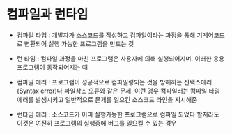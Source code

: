 # 컴파일과 런타임

- 컴파일 타임 : 개발자가 소스코드를 작성하고 컴파일이라는 과정을 통해 기계어코드로 변환되어 실행 가능한 프로그램을 만드는 것

- 런 타임 :  컴파일 과정을 마친 프로그램은 사용자에 의해 실행되어지며, 이러한 응용프로그램이 동작되어지는 때

- 컴파일 에러 : 프로그램이 성공적으로 컴파일링되는 것을 방해하는 신택스에러(Syntax error)나 파일참조 오류와 같은 문제. 이런 경우 컴파일러는 컴파일 타임 에러를 발생시키고 일반적으로 문제를 일으킨 소스코드 라인을 지시해줌

- 런타임 에러 : 소스코드가 이미 실행가능한 프로그램으로 컴파일 되었다 할지라도 이것은 여전히 프로그램의 실행중에 버그를 일으킬 수 있는 경우